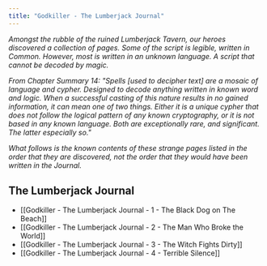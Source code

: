 ```yaml
---
title: "Godkiller - The Lumberjack Journal"
---
```

*Amongst the rubble of the ruined Lumberjack Tavern, our heroes discovered a collection of pages. Some of the script is legible, written in Common. However, most is written in an unknown language. A script that cannot be decoded by magic.*

*From Chapter Summary 14: "Spells \[used to decipher text\] are a mosaic of language and cypher. Designed to decode anything written in known word and logic. When a successful casting of this nature results in no gained information, it can mean one of two things. Either it is a unique cypher that does not follow the logical pattern of any known cryptography, or it is not based in any known language. Both are exceptionally rare, and significant. The latter especially so."*

*What follows is the known contents of these strange pages listed in the order that they are discovered, not the order that they would have been written in the Journal.*

## The Lumberjack Journal

- [[Godkiller - The Lumberjack Journal - 1 - The Black Dog on The Beach]]
- [[Godkiller - The Lumberjack Journal - 2 - The Man Who Broke the World]]
- [[Godkiller - The Lumberjack Journal - 3 - The Witch Fights Dirty]]
- [[Godkiller - The Lumberjack Journal - 4 - Terrible Silence]]